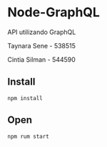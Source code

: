 # Node-GraphQL

API utilizando GraphQL

Taynara Sene - 538515

Cintia Silman - 544590

## Install

```
npm install

```

## Open

```
npm rum start
```
